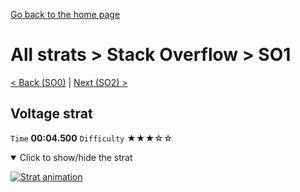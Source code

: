 [Go back to the home page](https://github.com/Doublevil/scbspeedrun)

# All strats > Stack Overflow > SO1

[< Back (SO0)](https://github.com/Doublevil/scbspeedrun/blob/main/levels/all_lvl/SO/SO0.md) | [Next (SO2) >](https://github.com/Doublevil/scbspeedrun/blob/main/levels/all_lvl/SO/SO2.md)

## Voltage strat

`Time` **00:04.500** `Difficulty` ★★★☆☆
<details open>
  <summary>Click to show/hide the strat</summary>

  [![Strat animation](https://github.com/Doublevil/scbspeedrun/blob/main/media/levels/SO/SO1_VoltageStrat.webp)](https://github.com/Doublevil/scbspeedrun/blob/main/media/levels/SO/SO1_VoltageStrat.mp4?raw=true)
</details>

